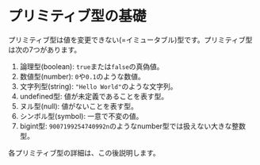 # プリミティブ型の基礎

プリミティブ型は値を変更できない\(=イミュータブル\)型です。プリミティブ型は次の7つがあります。

1. 論理型\(boolean\): `true`または`false`の真偽値。
2. 数値型\(number\): `0`や`0.1`のような数値。
3. 文字列型\(string\): `"Hello World"`のような文字列。
4. undefined型: 値が未定義であることを表す型。
5. ヌル型\(null\): 値がないことを表す型。
6. シンボル型\(symbol\): 一意で不変の値。
7. bigint型: `9007199254740992n`のようなnumber型では扱えない大きな整数型。

各プリミティブ型の詳細は、この後説明します。



